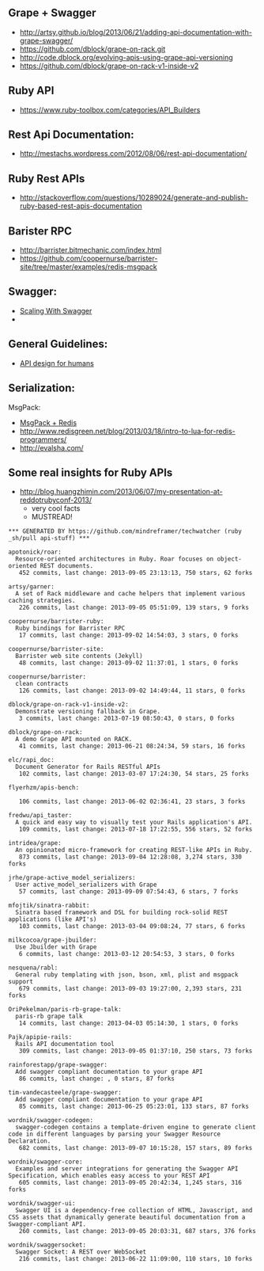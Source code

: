 ## Grape + Swagger
  - http://artsy.github.io/blog/2013/06/21/adding-api-documentation-with-grape-swagger/
  - https://github.com/dblock/grape-on-rack.git
  - http://code.dblock.org/evolving-apis-using-grape-api-versioning
  - https://github.com/dblock/grape-on-rack-v1-inside-v2

## Ruby API
  - https://www.ruby-toolbox.com/categories/API_Builders

## Rest Api Documentation:
  - http://mestachs.wordpress.com/2012/08/06/rest-api-documentation/


## Ruby Rest APIs
  - http://stackoverflow.com/questions/10289024/generate-and-publish-ruby-based-rest-apis-documentation


## Barister RPC
  - http://barrister.bitmechanic.com/index.html
  - https://github.com/coopernurse/barrister-site/tree/master/examples/redis-msgpack


## Swagger:
  - [Scaling With Swagger](http://de.slideshare.net/fehguy/scaling-with-swagger-11728693)
  - [](http://redcrackle.com/case_study/apihub)


## General Guidelines:
  - [API design for humans](http://37signals.com/svn/posts/3018-api-design-for-humans)

## Serialization:
  MsgPack:
  - [MsgPack + Redis](https://groups.google.com/forum/#!topic/redis-db/59s1gAnClHA)
  - http://www.redisgreen.net/blog/2013/03/18/intro-to-lua-for-redis-programmers/
  - http://evalsha.com/


## Some real insights for Ruby APIs
  - http://blog.huangzhimin.com/2013/06/07/my-presentation-at-reddotrubyconf-2013/
    - very cool facts
    - MUSTREAD!



<!-- PROJECTS_LIST_START -->
    *** GENERATED BY https://github.com/mindreframer/techwatcher (ruby _sh/pull api-stuff) ***

    apotonick/roar:
      Resource-oriented architectures in Ruby. Roar focuses on object-oriented REST documents.
       452 commits, last change: 2013-09-05 23:13:13, 750 stars, 62 forks

    artsy/garner:
      A set of Rack middleware and cache helpers that implement various caching strategies.
       226 commits, last change: 2013-09-05 05:51:09, 139 stars, 9 forks

    coopernurse/barrister-ruby:
      Ruby bindings for Barrister RPC
       17 commits, last change: 2013-09-02 14:54:03, 3 stars, 0 forks

    coopernurse/barrister-site:
      Barrister web site contents (Jekyll)
       48 commits, last change: 2013-09-02 11:37:01, 1 stars, 0 forks

    coopernurse/barrister:
      clean contracts
       126 commits, last change: 2013-09-02 14:49:44, 11 stars, 0 forks

    dblock/grape-on-rack-v1-inside-v2:
      Demonstrate versioning fallback in Grape.
       3 commits, last change: 2013-07-19 08:50:43, 0 stars, 0 forks

    dblock/grape-on-rack:
      A demo Grape API mounted on RACK.
       41 commits, last change: 2013-06-21 08:24:34, 59 stars, 16 forks

    elc/rapi_doc:
      Document Generator for Rails RESTful APIs
       102 commits, last change: 2013-03-07 17:24:30, 54 stars, 25 forks

    flyerhzm/apis-bench:

       106 commits, last change: 2013-06-02 02:36:41, 23 stars, 3 forks

    fredwu/api_taster:
      A quick and easy way to visually test your Rails application's API.
       109 commits, last change: 2013-07-18 17:22:55, 556 stars, 52 forks

    intridea/grape:
      An opinionated micro-framework for creating REST-like APIs in Ruby.
       873 commits, last change: 2013-09-04 12:28:08, 3,274 stars, 330 forks

    jrhe/grape-active_model_serializers:
      User active_model_serializers with Grape
       57 commits, last change: 2013-09-09 07:54:43, 6 stars, 7 forks

    mfojtik/sinatra-rabbit:
      Sinatra based framework and DSL for building rock-solid REST applications (like API's)
       103 commits, last change: 2013-03-04 09:08:24, 77 stars, 6 forks

    milkcocoa/grape-jbuilder:
      Use Jbuilder with Grape
       6 commits, last change: 2013-03-12 20:54:53, 3 stars, 0 forks

    nesquena/rabl:
      General ruby templating with json, bson, xml, plist and msgpack support
       679 commits, last change: 2013-09-03 19:27:00, 2,393 stars, 231 forks

    OriPekelman/paris-rb-grape-talk:
      paris-rb grape talk
       14 commits, last change: 2013-04-03 05:14:30, 1 stars, 0 forks

    Pajk/apipie-rails:
      Rails API documentation tool
       309 commits, last change: 2013-09-05 01:37:10, 250 stars, 73 forks

    rainforestapp/grape-swagger:
      Add swagger compliant documentation to your grape API
       86 commits, last change: , 0 stars, 87 forks

    tim-vandecasteele/grape-swagger:
      Add swagger compliant documentation to your grape API
       85 commits, last change: 2013-06-25 05:23:01, 133 stars, 87 forks

    wordnik/swagger-codegen:
      swagger-codegen contains a template-driven engine to generate client code in different languages by parsing your Swagger Resource Declaration.
       682 commits, last change: 2013-09-07 10:15:28, 157 stars, 89 forks

    wordnik/swagger-core:
      Examples and server integrations for generating the Swagger API Specification, which enables easy access to your REST API
       605 commits, last change: 2013-09-05 20:42:34, 1,245 stars, 316 forks

    wordnik/swagger-ui:
      Swagger UI is a dependency-free collection of HTML, Javascript, and CSS assets that dynamically generate beautiful documentation from a Swagger-compliant API.
       260 commits, last change: 2013-09-05 20:03:31, 687 stars, 376 forks

    wordnik/swaggersocket:
      Swagger Socket: A REST over WebSocket
       216 commits, last change: 2013-06-22 11:09:00, 110 stars, 10 forks
<!-- PROJECTS_LIST_END -->
